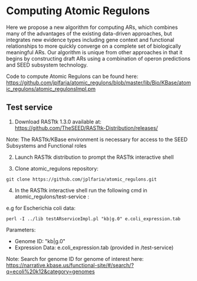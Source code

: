 Computing Atomic Regulons
===============

Here we propose a new algorithm for computing ARs, which combines many of the advantages of the existing data-driven approaches, but integrates new evidence types including gene context and functional relationships to more quickly converge on a complete set of biologically meaningful ARs. Our algorithm is unique from other approaches in that it begins by constructing draft ARs using a combination of operon predictions and SEED subsystem technology.

Code to compute Atomic Regulons can be found here: https://github.com/jplfaria/atomic_regulons/blob/master/lib/Bio/KBase/atomic_regulons/atomic_regulonsImpl.pm


Test service
-------------

1) Download RASTtk 1.3.0 available at: https://github.com/TheSEED/RASTtk-Distribution/releases/

Note: 
The RASTtk/KBase environment is necessary for access to the SEED Subsystems and Functional roles

2) Launch RASTtk distribution to prompt the RASTtk interactive shell

3) Clone atomic_regulons repository:

```
git clone https://github.com/jplfaria/atomic_regulons.git

```

4) In the RASTtk interactive shell run the following cmd in atomic_regulons/test-service : 

e.g for Escherichia coli data:

```
perl -I ../lib testARserviceImpl.pl "kb|g.0" e.coli_expression.tab

```
Parameters:
- Genome ID: "kb|g.0"
- Expression Data: e.coli_expression.tab (provided in /test-service)

Note:
Search for genome ID for genome of interest here: https://narrative.kbase.us/functional-site/#/search/?q=ecoli%20k12&category=genomes

